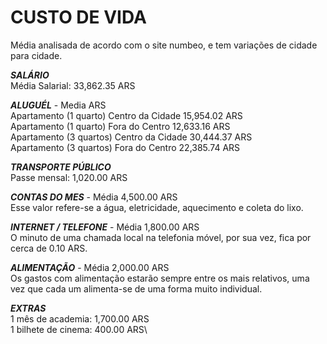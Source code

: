 # CUSTO DE VIDA
Média analisada de acordo com o site numbeo, e tem variações de cidade para cidade.

***SALÁRIO***\
Média Salarial: 33,862.35 ARS	

***ALUGUÉL*** - Media  ARS\
Apartamento (1 quarto) Centro da Cidade	15,954.02 ARS\
Apartamento (1 quarto) Fora do Centro 12,633.16 ARS\
Apartamento (3 quartos) Centro da Cidade 30,444.37 ARS\
Apartamento (3 quartos) Fora do Centro 22,385.74 ARS

***TRANSPORTE PÚBLICO***\
Passe mensal:  1,020.00 ARS	

***CONTAS DO MES*** - Média 4,500.00 ARS	\
Esse valor refere-se a água, eletricidade, aquecimento e coleta do lixo.

***INTERNET / TELEFONE*** - Média 1,800.00 ARS\
O minuto de uma chamada local na telefonia móvel, por sua vez, fica por cerca de 0.10 ARS.

***ALIMENTAÇÃO*** - Média 2,000.00 ARS\
Os gastos com alimentação estarão sempre entre os mais relativos, uma vez que cada um alimenta-se de uma forma muito individual.

***EXTRAS***\
1 mês de academia: 1,700.00 ARS\
1 bilhete de cinema: 400.00 ARS\
